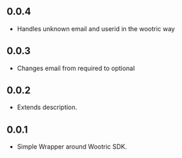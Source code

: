 ## 0.0.4

* Handles unknown email and userid in the wootric way 

## 0.0.3

* Changes email from required to optional 

## 0.0.2

* Extends description.

## 0.0.1

* Simple Wrapper around Wootric SDK.
